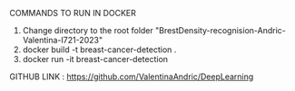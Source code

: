 COMMANDS TO RUN IN DOCKER
1. Change directory to the root folder "BrestDensity-recognision-Andric-Valentina-I721-2023"
2. docker build -t breast-cancer-detection .
3. docker run -it breast-cancer-detection

GITHUB LINK : https://github.com/ValentinaAndric/DeepLearning
